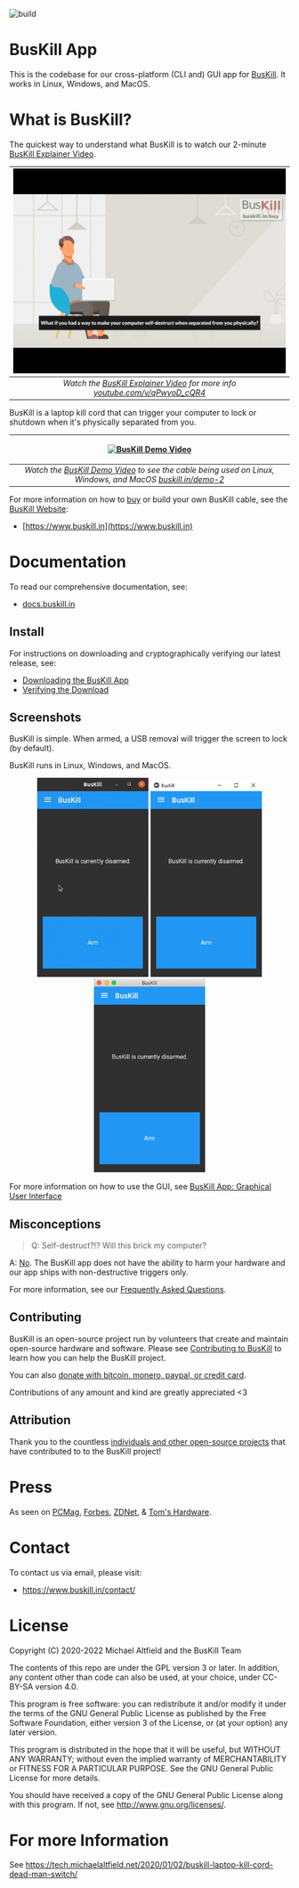 ![build](https://github.com/BusKill/buskill-app/workflows/build/badge.svg?branch=master)

# BusKill App

This is the codebase for our cross-platform (CLI and) GUI app for [BusKill](https://www.buskill.in). It works in Linux, Windows, and MacOS.

# What is BusKill?

The quickest way to understand what BusKill is to watch our 2-minute [BusKill Explainer Video](https://buskill.in/#demo).

| <a href="https://www.buskill.in/#demo"><img src="docs/images/buskill_explainer_video_20211210.gif?raw=true" alt="What is BusKill? (Explainer Video)"></a> |
|:--:| 
| *Watch the <a href="https://www.buskill.in/#demo">BusKill Explainer Video</a> for more info <a href="https://www.youtube.com/v/qPwyoD_cQR4">youtube.com/v/qPwyoD_cQR4</a>* |

BusKill is a laptop kill cord that can trigger your computer to lock or shutdown when it's physically separated from you.

| <p align="center"><a href="https://www.buskill.in/demo-2"><img src="docs/images/buskill_demo.gif?raw=true" alt="BusKill Demo Video" /></a></p> |
|:--:| 
| *Watch the <a href="https://www.buskill.in/demo-2">BusKill Demo Video</a> to see the cable being used on Linux, Windows, and MacOS <a href="https://www.buskill.in/demo-2">buskill.in/demo-2</a>* |

For more information on how to [buy](https://www.buskill.in/buy) or build your own BusKill cable, see the [BusKill Website](https://www.buskill.in):

 * [https://www.buskill.in](https://www.buskill.in)

# Documentation

To read our comprehensive documentation, see:

 * [docs.buskill.in](https://docs.buskill.in)

## Install

For instructions on downloading and cryptographically verifying our latest release, see:

 * [Downloading the BusKill App](https://docs.buskill.in/buskill-app/en/stable/software_usr/download.html)
 * [Verifying the Download](https://docs.buskill.in/buskill-app/en/stable/software_usr/signature.html)

## Screenshots

BusKill is simple. When armed, a USB removal will trigger the screen to lock (by default).

BusKill runs in Linux, Windows, and MacOS.

<p align="center" float="left">
  <img src="docs/images/buskill_app_lin_arm2.gif?raw=true" alt="Click the button to arm BusKill" width="200px" />
  <img src="docs/images/buskill_app_win_disarmed1.jpg" alt="Screenshot of BusKill in Windows" width="200px" />
  <img src="docs/images/buskill_app_mac_disarmed1.jpg" alt="Screenshot of BusKill in MacOS" width="200px" />
</p>

For more information on how to use the GUI, see [BusKill App: Graphical User Interface](https://docs.buskill.in/buskill-app/en/stable/software_usr/gui.html)

## Misconceptions

> Q: Self-destruct?!? Will this brick my computer?

A: [No](https://docs.buskill.in/buskill-app/en/stable/faq.html#q-self-destruct-will-this-brick-my-computer). The BusKill app does not have the ability to harm your hardware and our app ships with non-destructive triggers only.

For more information, see our [Frequently Asked Questions](https://docs.buskill.in/buskill-app/en/stable/faq.html).

## Contributing

BusKill is an open-source project run by volunteers that create and maintain open-source hardware and software. Please see [Contributing to BusKill](https://docs.buskill.in/buskill-app/en/stable/contributing.html) to learn how you can help the BusKill project.

You can also [donate with bitcoin, monero, paypal, or credit card](https://buskill.in/donate).

Contributions of any amount and kind are greatly appreciated <3

## Attribution

Thank you to the countless [individuals and other open-source projects](https://docs.buskill.in/buskill-app/en/stable/attribution.html) that have contributed to to the BusKill project!

# Press

As seen on [PCMag](https://www.pcmag.com/news/372806/programmers-usb-cable-can-kill-laptop-if-machine-is-yanked), [Forbes](https://www.forbes.com/sites/daveywinder/2020/01/03/this-20-usb-cable-is-a-dead-mans-switch-for-your-linux-laptop/), [ZDNet](https://www.zdnet.com/article/new-usb-cable-kills-your-linux-laptop-if-stolen-in-a-public-place/), & [Tom's Hardware](https://www.tomshardware.com/news/the-buskill-usb-cable-secures-your-laptop-against-thieves).

# Contact

To contact us via email, please visit:

 * https://www.buskill.in/contact/

# License

Copyright (C) 2020-2022 Michael Altfield and the BusKill Team

The contents of this repo are under the GPL version 3 or later.
In addition, any content other than code can also be used, at your
choice, under CC-BY-SA version 4.0.

This program is free software: you can redistribute it and/or modify
it under the terms of the GNU General Public License as published by
the Free Software Foundation, either version 3 of the License, or
(at your option) any later version.

This program is distributed in the hope that it will be useful,
but WITHOUT ANY WARRANTY; without even the implied warranty of
MERCHANTABILITY or FITNESS FOR A PARTICULAR PURPOSE.  See the
GNU General Public License for more details.

You should have received a copy of the GNU General Public License
along with this program.  If not, see <http://www.gnu.org/licenses/>.

# For more Information

See https://tech.michaelaltfield.net/2020/01/02/buskill-laptop-kill-cord-dead-man-switch/
